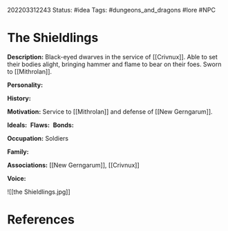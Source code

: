 202203312243
Status: #idea
Tags: #dungeons_and_dragons #lore #NPC 

# The Shieldlings
**Description:** Black-eyed dwarves in the service of [[Crivnux]]. Able to set their bodies alight, bringing hammer and flame to bear on their foes. Sworn to [[Mithrolan]].

**Personality:** 

**History:** 

**Motivation:** Service to [[Mithrolan]] and defense of [[New Gerngarum]]. 

**Ideals:** 
**Flaws:** 
**Bonds:** 

**Occupation:** Soldiers

**Family:** 

**Associations:** [[New Gerngarum]], [[Crivnux]]

**Voice:** 

![[the Shieldlings.jpg]]

# References